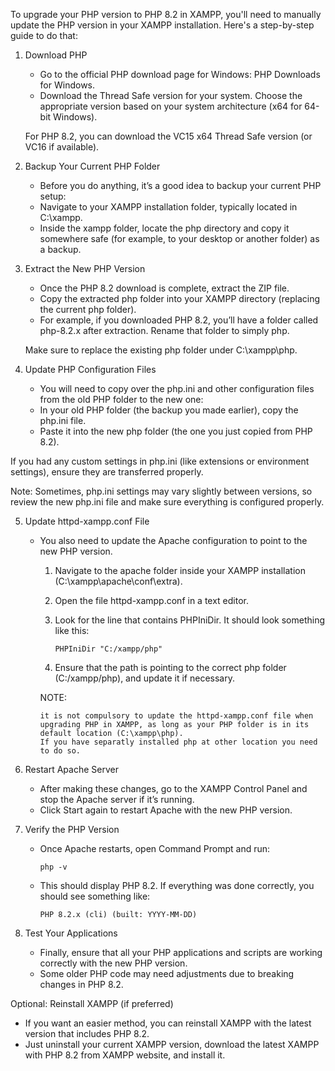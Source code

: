 To upgrade your PHP version to PHP 8.2 in XAMPP, you'll need to manually update the PHP version in your XAMPP installation. Here's a step-by-step guide to do that:

1. Download PHP

     - Go to the official PHP download page for Windows: PHP Downloads for Windows.
     - Download the Thread Safe version for your system. Choose the appropriate version based on your system architecture (x64 for 64-bit Windows).

     For PHP 8.2, you can download the VC15 x64 Thread Safe version (or VC16 if available).

2. Backup Your Current PHP Folder

    - Before you do anything, it’s a good idea to backup your current PHP setup:
    - Navigate to your XAMPP installation folder, typically located in C:\xampp\.
    - Inside the xampp folder, locate the php directory and copy it somewhere safe (for example, to your desktop or another folder) as a backup.
  
3. Extract the New PHP Version

    - Once the PHP 8.2 download is complete, extract the ZIP file.
    - Copy the extracted php folder into your XAMPP directory (replacing the current php folder).
    - For example, if you downloaded PHP 8.2, you’ll have a folder called php-8.2.x after extraction. Rename that folder to simply php.

    Make sure to replace the existing php folder under C:\xampp\php.

4. Update PHP Configuration Files

    - You will need to copy over the php.ini and other configuration files from the old PHP folder to the new one:
    - In your old PHP folder (the backup you made earlier), copy the php.ini file.
    - Paste it into the new php folder (the one you just copied from PHP 8.2).

If you had any custom settings in php.ini (like extensions or environment settings), ensure they are transferred properly.

Note: Sometimes, php.ini settings may vary slightly between versions, so review the new php.ini file and make sure everything is configured properly.

5. Update httpd-xampp.conf File

    - You also need to update the Apache configuration to point to the new PHP version.
        1. Navigate to the apache folder inside your XAMPP installation (C:\xampp\apache\conf\extra).
        2. Open the file httpd-xampp.conf in a text editor.
        3. Look for the line that contains PHPIniDir. It should look something like this:
     
               PHPIniDir "C:/xampp/php"

        4. Ensure that the path is pointing to the correct php folder (C:/xampp/php), and update it if necessary.

        NOTE:

          it is not compulsory to update the httpd-xampp.conf file when upgrading PHP in XAMPP, as long as your PHP folder is in its default location (C:\xampp\php).
          If you have separatly installed php at other location you need to do so.
     
6. Restart Apache Server

    - After making these changes, go to the XAMPP Control Panel and stop the Apache server if it’s running.
    - Click Start again to restart Apache with the new PHP version.
  
7. Verify the PHP Version

    - Once Apache restarts, open Command Prompt and run:

          php -v

    - This should display PHP 8.2. If everything was done correctly, you should see something like:
  
          PHP 8.2.x (cli) (built: YYYY-MM-DD)

8. Test Your Applications

    - Finally, ensure that all your PHP applications and scripts are working correctly with the new PHP version.
    - Some older PHP code may need adjustments due to breaking changes in PHP 8.2.

Optional: Reinstall XAMPP (if preferred)

  - If you want an easier method, you can reinstall XAMPP with the latest version that includes PHP 8.2.
  - Just uninstall your current XAMPP version, download the latest XAMPP with PHP 8.2 from XAMPP website, and install it.
